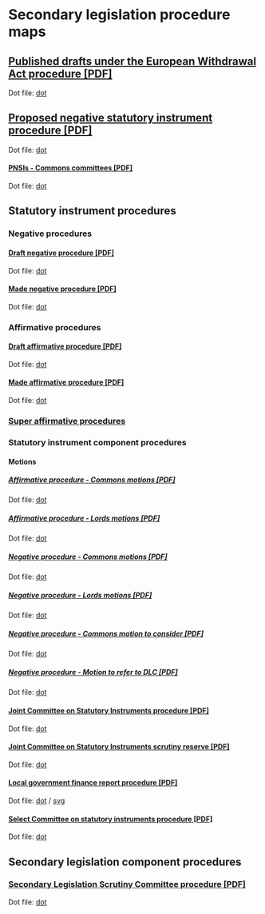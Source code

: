 # Secondary legislation procedure maps



## [Published drafts under the European Withdrawal Act procedure [PDF]](published-drafts-under-euwa/published-drafts-under-euwa.pdf)

Dot file: [dot](published-drafts-under-euwa/published-drafts-under-euwa.dot) 

## [Proposed negative statutory instrument procedure [PDF]](proposed-negative-sis/proposed-negative-sis.pdf)

Dot file: [dot](proposed-negative-sis/proposed-negative-sis.dot) 

#### [PNSIs - Commons committees [PDF]](proposed-negative-sis/commons-committees/commons-committees.pdf)

Dot file: [dot](proposed-negative-sis/commons-committees/commons-committees.dot)

## Statutory instrument procedures

### Negative procedures

#### [Draft negative procedure [PDF]](statutory-instruments/negative-procedures/draft/draft-negative.pdf)

Dot file: [dot](statutory-instruments/negative-procedures/draft/draft-negative.dot) 

#### [Made negative procedure [PDF]](statutory-instruments/negative-procedures/made/made-negative.pdf)

Dot file: [dot](statutory-instruments/negative-procedures/made/made-negative.dot) 

### Affirmative procedures

#### [Draft affirmative procedure [PDF]](statutory-instruments/affirmative-procedures/draft/draft-affirmative.pdf)

Dot file: [dot](statutory-instruments/affirmative-procedures/draft/draft-affirmative.dot) 

#### [Made affirmative procedure [PDF]](statutory-instruments/affirmative-procedures/made/made-affirmative.pdf)

Dot file: [dot](statutory-instruments/affirmative-procedures/made/made-affirmative.dot)

### [Super affirmative procedures](statutory-instruments/super-affirmative-procedures)

### Statutory instrument component procedures

#### Motions 

##### [Affirmative procedure - Commons motions [PDF]](statutory-instruments/affirmative-procedures/components/commons-motions/commons-motions.pdf)

Dot file: [dot](statutory-instruments/affirmative-procedures/components/commons-motions/commons-motions.dot)

##### [Affirmative procedure - Lords motions [PDF]](statutory-instruments/affirmative-procedures/components/lords-motions/lords-motions.pdf)

Dot file: [dot](statutory-instruments/affirmative-procedures/components/lords-motions/lords-motions.dot)

##### [Negative procedure - Commons motions [PDF]](statutory-instruments/negative-procedures/components/motions/commons-motions/commons-motions.pdf)

Dot file: [dot](statutory-instruments/negative-procedures/components/motions/commons-motions/commons-motions.dot)

##### [Negative procedure - Lords motions [PDF]](statutory-instruments/negative-procedures/components/motions/lords-motions/lords-motions.pdf)

Dot file: [dot](statutory-instruments/negative-procedures/components/motions/lords-motions/lords-motions.dot)

##### [Negative procedure - Commons motion to consider [PDF]](statutory-instruments/negative-procedures/components/motions/commons-motion-to-consider/commons-motion-to-consider.pdf)

Dot file: [dot](statutory-instruments/negative-procedures/components/motions/commons-motion-to-consider/commons-motion-to-consider.dot)

##### [Negative procedure - Motion to refer to DLC [PDF]](statutory-instruments/negative-procedures/components/delegated-legislation-committee-referral/delegated-legislation-committee-referral.pdf)

Dot file: [dot](statutory-instruments/negative-procedures/components/delegated-legislation-committee-referral/delegated-legislation-committee-referral.dot)

#### [Joint Committee on Statutory Instruments procedure [PDF]](statutory-instruments/components/jcsi/jcsi.pdf)

Dot file: [dot](statutory-instruments/components/jcsi/jcsi.dot)

#### [Joint Committee on Statutory Instruments scrutiny reserve [PDF]](statutory-instruments/components/jcsi-scrutiny-reserve/jcsi-scrutiny-reserve.pdf)

Dot file: [dot](statutory-instruments/components/jcsi-scrutiny-reserve/jcsi-scrutiny-reserve.dot)

#### [Local government finance report procedure [PDF]](statutory-instruments/components/local-government-finance-report/local-government-finance-report.pdf)

Dot file: [dot](statutory-instruments/components/local-government-finance-report/local-government-finance-report.dot) / [svg](statutory-instruments/components/local-government-finance-report/local-government-finance-report.svg)

#### [Select Committee on statutory instruments procedure [PDF]](statutory-instruments/components/scsi/scsi.pdf)

Dot file: [dot](statutory-instruments/components/scsi/scsi.dot) 

## Secondary legislation component procedures

### [Secondary Legislation Scrutiny Committee procedure [PDF]](components/slsc/slsc.pdf)

Dot file: [dot](components/slsc/slsc.dot) 
